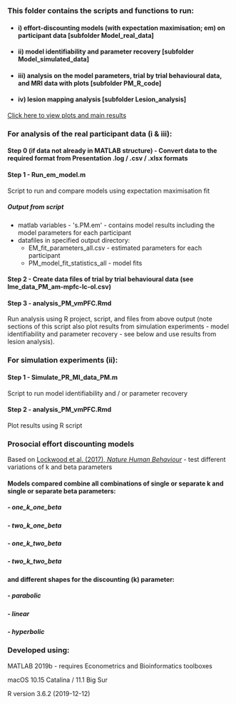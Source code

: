 ### This folder contains the scripts and functions to run:

- #### i) effort-discounting models (with expectation maximisation; em) on participant data [subfolder Model_real_data]
- #### ii) model identifiability and parameter recovery [subfolder Model_simulated_data]
- #### iii) analysis on the model parameters, trial by trial behavioural data, and MRI data with plots [subfolder PM_R_code]
- #### iv) lesion mapping analysis [subfolder Lesion_analysis]

[Click here to view plots and main results](https://github.com/SDN-lab/prosocial_motiv_vmpfc/blob/main/PM_R_code/analysis_PM_vmPFC.md)

### For analysis of the real participant data (i & iii):

#### Step 0 (if data not already in MATLAB structure) - Convert data to the required format from Presentation .log / .csv / .xlsx formats

#### Step 1 - Run_em_model.m 
Script to run and compare models using expectation maximisation fit

##### Output from script
   - matlab variables
   	- 's.PM.em'  - contains model results including the model parameters for each participant
   - datafiles in specified output directory:
       - EM_fit_parameters_all.csv - estimated parameters for each participant
       - PM_model_fit_statistics_all - model fits
     
#### Step 2 - Create data files of trial by trial behavioural data (see lme_data_PM_am-mpfc-lc-ol.csv)

#### Step 3 - analysis_PM_vmPFC.Rmd
Run analysis using R project, script, and files from above output (note sections of this script also plot results from simulation experiments - model identifiability and parameter recovery - see below and use results from lesion analysis).

### For simulation experiments (ii):

#### Step 1 - Simulate_PR_MI_data_PM.m 
Script to run model identifiability and / or parameter recovery

#### Step 2 - analysis_PM_vmPFC.Rmd 
Plot results using R script

### Prosocial effort discounting models 
Based on [Lockwood et al. (2017), *Nature Human Behaviour*](https://doi.org/10.1038/s41562-017-0131) - test different variations of k and beta parameters

#### Models compared combine all combinations of single or separate k and single or separate beta parameters:
##### - one_k_one_beta
##### - two_k_one_beta
##### - one_k_two_beta
##### - two_k_two_beta
#### and different shapes for the discounting (k) parameter:
##### - parabolic 
##### - linear
##### - hyperbolic  

### Developed using:

MATLAB 2019b - requires Econometrics and Bioinformatics toolboxes

macOS 10.15 Catalina / 11.1 Big Sur

R version 3.6.2 (2019-12-12)
